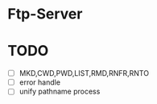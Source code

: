 # Ftp-Server

# TODO
- [ ] MKD,CWD,PWD,LIST,RMD,RNFR,RNTO
- [ ] error handle
- [ ] unify pathname process